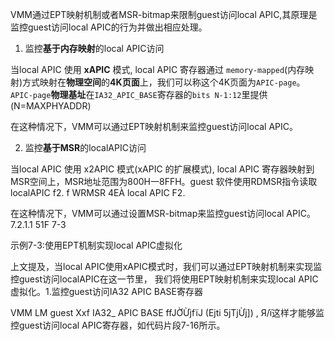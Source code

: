 
VMM通过EPT映射机制或者MSR-bitmap来限制guest访问local APIC,其原理是监控guest访问local APIC的行为并做出相应处理。

1. 监控**基于内存映射**的local APIC访问

当local APIC 使用 **xAPIC** 模式, local APIC 寄存器通过 `memory-mapped`(内存映射)方式映射在**物理空间**的**4K页面**上，我们可以称这个4K页面为`APIC-page`。`APIC-page`**物理基址**在`IA32_APIC_BASE`寄存器的`bits N-1:12`里提供(N=MAXPHYADDR)

在这种情况下，VMM可以通过EPT映射机制来监控guest访问local APIC。

2. 监控**基于MSR**的localAPIC访问

当local APIC 使用 x2APIC 模式(xAPIC 的扩展模式), local APIC 寄存器映射到MSR空间上，MSR地址范围为800H一8FFH。guest 软件使用RDMSR指令读取localAPIC f2. f WRMSR 4EÀ local APIC F2.

在这种情况下，VMM可以通过设置MSR-bitmap来监控guest访问local APIC。7.2.1.1 51F 7-3 

示例7-3:使用EPT机制实现local APIC虚拟化

上文提及，当local APIC使用xAPIC模式时，我们可以通过EPT映射机制来实现监控guest访问localAPIC在这一节里， 我们将使用EPT映射机制来实现local APIC虚拟化。1.监控guest访问IA32 APIC BASE寄存器

VMM LM guest Xxf IA32_ APIC BASE ffJỜỪjfïJ (Ejti 5jTjỪj]) , Я/ï这样才能够监控guest访问local APIC寄存器，如代码片段7-16所示。